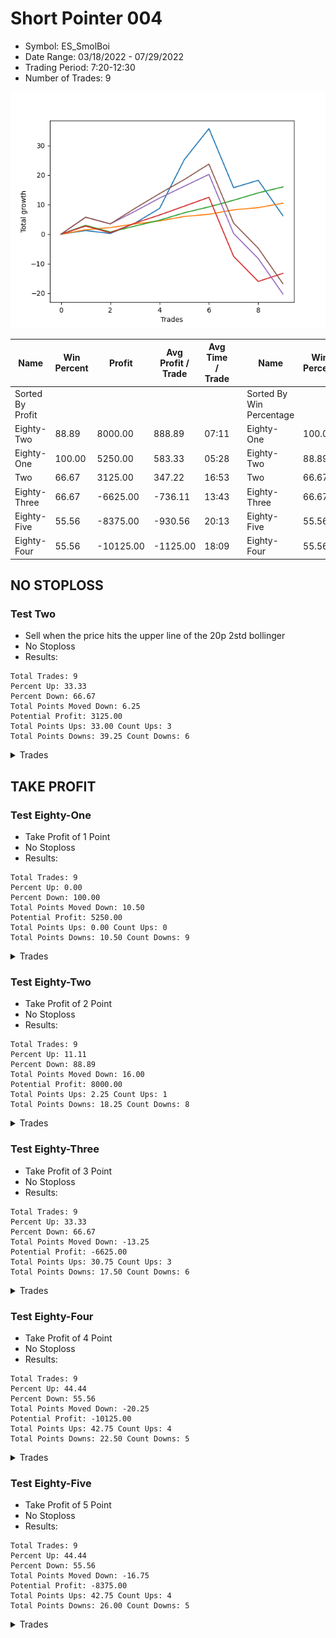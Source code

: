 # Short Pointer 004 
- Symbol: ES_SmolBoi
- Date Range: 03/18/2022 - 07/29/2022
- Trading Period: 7:20-12:30
- Number of Trades: 9

![Plot](ShortPointer004ES_SmolBoi.png)

| Name | Win Percent | Profit | Avg Profit / Trade | Avg Time / Trade |      | Name | Win Percent | Profit | Avg Profit / Trade | Avg Time / Trade |
| ---- | ----------- | ------ | ------------------ | ---------------- | ---- | ---- | ----------- | ------ | ------------------ | ---------------- |
| Sorted By <br> Profit | | | | | | Sorted By <br> Win Percentage ||||
| Eighty-Two | 88.89 | 8000.00 | 888.89 | 07:11 |     | Eighty-One | 100.00 | 5250.00 | 583.33 | 05:28 |
| Eighty-One | 100.00 | 5250.00 | 583.33 | 05:28 |     | Eighty-Two | 88.89 | 8000.00 | 888.89 | 07:11 |
| Two | 66.67 | 3125.00 | 347.22 | 16:53 |     | Two | 66.67 | 3125.00 | 347.22 | 16:53 |
| Eighty-Three | 66.67 | -6625.00 | -736.11 | 13:43 |     | Eighty-Three | 66.67 | -6625.00 | -736.11 | 13:43 |
| Eighty-Five | 55.56 | -8375.00 | -930.56 | 20:13 |     | Eighty-Five | 55.56 | -8375.00 | -930.56 | 20:13 |
| Eighty-Four | 55.56 | -10125.00 | -1125.00 | 18:09 |     | Eighty-Four | 55.56 | -10125.00 | -1125.00 | 18:09 |

## NO STOPLOSS

### Test Two
* Sell when the price hits the upper line of the 20p 2std bollinger
* No Stoploss
* Results:
```
Total Trades: 9
Percent Up: 33.33
Percent Down: 66.67
Total Points Moved Down: 6.25
Potential Profit: 3125.00
Total Points Ups: 33.00 Count Ups: 3
Total Points Downs: 39.25 Count Downs: 6
```

<details><summary>Trades</summary>

<code>In: 2022-03-21 11:32:00		Out: 2022-03-21 11:42:15		Total Position Time: 10:15		Total Move Down: 1.25		Total to Date: 1.25</code> <br />
<code>In: 2022-03-28 10:33:00		Out: 2022-03-28 10:55:00		Total Position Time: 22:00		Total Move Down: -1.00		Total to Date: 0.25</code> <br />
<code>In: 2022-04-11 10:09:00		Out: 2022-04-11 10:19:05		Total Position Time: 10:05		Total Move Down: 3.50		Total to Date: 3.75</code> <br />
<code>In: 2022-04-29 08:37:00		Out: 2022-04-29 08:57:25		Total Position Time: 20:25		Total Move Down: 5.00		Total to Date: 8.75</code> <br />
<code>In: 2022-05-05 10:11:00		Out: 2022-05-05 10:16:35		Total Position Time: 05:35		Total Move Down: 16.50		Total to Date: 25.25</code> <br />
<code>In: 2022-05-10 10:11:00		Out: 2022-05-10 10:24:00		Total Position Time: 13:00		Total Move Down: 10.50		Total to Date: 35.75</code> <br />
<code>In: 2022-06-30 08:02:00		Out: 2022-06-30 08:31:55		Total Position Time: 29:55		Total Move Down: -20.00		Total to Date: 15.75</code> <br />
<code>In: 2022-07-05 08:53:00		Out: 2022-07-05 09:03:50		Total Position Time: 10:50		Total Move Down: 2.50		Total to Date: 18.25</code> <br />
<code>In: 2022-07-22 12:00:00		Out: 2022-07-22 12:29:55		Total Position Time: 29:55		Total Move Down: -12.00		Total to Date: 6.25</code> <br />


</details>

## TAKE PROFIT

### Test Eighty-One
* Take Profit of 1 Point
* No Stoploss
* Results:
```
Total Trades: 9
Percent Up: 0.00
Percent Down: 100.00
Total Points Moved Down: 10.50
Potential Profit: 5250.00
Total Points Ups: 0.00 Count Ups: 0
Total Points Downs: 10.50 Count Downs: 9
```

<details><summary>Trades</summary>

<code>In: 2022-03-21 11:32:00		Out: 2022-03-21 11:35:45		Total Position Time: 03:45		Total Move Down: 1.50		Total to Date: 1.50</code> <br />
<code>In: 2022-03-28 10:33:00		Out: 2022-03-28 10:57:00		Total Position Time: 24:00		Total Move Down: 0.75		Total to Date: 2.25</code> <br />
<code>In: 2022-04-11 10:09:00		Out: 2022-04-11 10:16:15		Total Position Time: 07:15		Total Move Down: 1.25		Total to Date: 3.50</code> <br />
<code>In: 2022-04-29 08:37:00		Out: 2022-04-29 08:38:15		Total Position Time: 01:15		Total Move Down: 1.00		Total to Date: 4.50</code> <br />
<code>In: 2022-05-05 10:11:00		Out: 2022-05-05 10:11:10		Total Position Time: 00:10		Total Move Down: 1.50		Total to Date: 6.00</code> <br />
<code>In: 2022-05-10 10:11:00		Out: 2022-05-10 10:11:10		Total Position Time: 00:10		Total Move Down: 0.75		Total to Date: 6.75</code> <br />
<code>In: 2022-06-30 08:02:00		Out: 2022-06-30 08:03:50		Total Position Time: 01:50		Total Move Down: 1.50		Total to Date: 8.25</code> <br />
<code>In: 2022-07-05 08:53:00		Out: 2022-07-05 09:03:45		Total Position Time: 10:45		Total Move Down: 0.75		Total to Date: 9.00</code> <br />
<code>In: 2022-07-22 12:00:00		Out: 2022-07-22 12:00:10		Total Position Time: 00:10		Total Move Down: 1.50		Total to Date: 10.50</code> <br />


</details>

### Test Eighty-Two
* Take Profit of 2 Point
* No Stoploss
* Results:
```
Total Trades: 9
Percent Up: 11.11
Percent Down: 88.89
Total Points Moved Down: 16.00
Potential Profit: 8000.00
Total Points Ups: 2.25 Count Ups: 1
Total Points Downs: 18.25 Count Downs: 8
```

<details><summary>Trades</summary>

<code>In: 2022-03-21 11:32:00		Out: 2022-03-21 11:42:30		Total Position Time: 10:30		Total Move Down: 3.00		Total to Date: 3.00</code> <br />
<code>In: 2022-03-28 10:33:00		Out: 2022-03-28 11:02:55		Total Position Time: 29:55		Total Move Down: -2.25		Total to Date: 0.75</code> <br />
<code>In: 2022-04-11 10:09:00		Out: 2022-04-11 10:17:05		Total Position Time: 08:05		Total Move Down: 2.00		Total to Date: 2.75</code> <br />
<code>In: 2022-04-29 08:37:00		Out: 2022-04-29 08:38:30		Total Position Time: 01:30		Total Move Down: 2.00		Total to Date: 4.75</code> <br />
<code>In: 2022-05-05 10:11:00		Out: 2022-05-05 10:11:15		Total Position Time: 00:15		Total Move Down: 2.50		Total to Date: 7.25</code> <br />
<code>In: 2022-05-10 10:11:00		Out: 2022-05-10 10:12:10		Total Position Time: 01:10		Total Move Down: 2.00		Total to Date: 9.25</code> <br />
<code>In: 2022-06-30 08:02:00		Out: 2022-06-30 08:04:05		Total Position Time: 02:05		Total Move Down: 2.25		Total to Date: 11.50</code> <br />
<code>In: 2022-07-05 08:53:00		Out: 2022-07-05 09:03:50		Total Position Time: 10:50		Total Move Down: 2.50		Total to Date: 14.00</code> <br />
<code>In: 2022-07-22 12:00:00		Out: 2022-07-22 12:00:25		Total Position Time: 00:25		Total Move Down: 2.00		Total to Date: 16.00</code> <br />


</details>

### Test Eighty-Three
* Take Profit of 3 Point
* No Stoploss
* Results:
```
Total Trades: 9
Percent Up: 33.33
Percent Down: 66.67
Total Points Moved Down: -13.25
Potential Profit: -6625.00
Total Points Ups: 30.75 Count Ups: 3
Total Points Downs: 17.50 Count Downs: 6
```

<details><summary>Trades</summary>

<code>In: 2022-03-21 11:32:00		Out: 2022-03-21 11:42:35		Total Position Time: 10:35		Total Move Down: 2.75		Total to Date: 2.75</code> <br />
<code>In: 2022-03-28 10:33:00		Out: 2022-03-28 11:02:55		Total Position Time: 29:55		Total Move Down: -2.25		Total to Date: 0.50</code> <br />
<code>In: 2022-04-11 10:09:00		Out: 2022-04-11 10:18:25		Total Position Time: 09:25		Total Move Down: 3.25		Total to Date: 3.75</code> <br />
<code>In: 2022-04-29 08:37:00		Out: 2022-04-29 08:38:45		Total Position Time: 01:45		Total Move Down: 2.75		Total to Date: 6.50</code> <br />
<code>In: 2022-05-05 10:11:00		Out: 2022-05-05 10:12:30		Total Position Time: 01:30		Total Move Down: 3.00		Total to Date: 9.50</code> <br />
<code>In: 2022-05-10 10:11:00		Out: 2022-05-10 10:12:25		Total Position Time: 01:25		Total Move Down: 3.00		Total to Date: 12.50</code> <br />
<code>In: 2022-06-30 08:02:00		Out: 2022-06-30 08:31:55		Total Position Time: 29:55		Total Move Down: -20.00		Total to Date: -7.50</code> <br />
<code>In: 2022-07-05 08:53:00		Out: 2022-07-05 09:22:55		Total Position Time: 29:55		Total Move Down: -8.50		Total to Date: -16.00</code> <br />
<code>In: 2022-07-22 12:00:00		Out: 2022-07-22 12:09:05		Total Position Time: 09:05		Total Move Down: 2.75		Total to Date: -13.25</code> <br />


</details>

### Test Eighty-Four
* Take Profit of 4 Point
* No Stoploss
* Results:
```
Total Trades: 9
Percent Up: 44.44
Percent Down: 55.56
Total Points Moved Down: -20.25
Potential Profit: -10125.00
Total Points Ups: 42.75 Count Ups: 4
Total Points Downs: 22.50 Count Downs: 5
```

<details><summary>Trades</summary>

<code>In: 2022-03-21 11:32:00		Out: 2022-03-21 11:55:35		Total Position Time: 23:35		Total Move Down: 5.75		Total to Date: 5.75</code> <br />
<code>In: 2022-03-28 10:33:00		Out: 2022-03-28 11:02:55		Total Position Time: 29:55		Total Move Down: -2.25		Total to Date: 3.50</code> <br />
<code>In: 2022-04-11 10:09:00		Out: 2022-04-11 10:21:25		Total Position Time: 12:25		Total Move Down: 4.25		Total to Date: 7.75</code> <br />
<code>In: 2022-04-29 08:37:00		Out: 2022-04-29 08:40:05		Total Position Time: 03:05		Total Move Down: 4.50		Total to Date: 12.25</code> <br />
<code>In: 2022-05-05 10:11:00		Out: 2022-05-05 10:12:45		Total Position Time: 01:45		Total Move Down: 4.00		Total to Date: 16.25</code> <br />
<code>In: 2022-05-10 10:11:00		Out: 2022-05-10 10:13:55		Total Position Time: 02:55		Total Move Down: 4.00		Total to Date: 20.25</code> <br />
<code>In: 2022-06-30 08:02:00		Out: 2022-06-30 08:31:55		Total Position Time: 29:55		Total Move Down: -20.00		Total to Date: 0.25</code> <br />
<code>In: 2022-07-05 08:53:00		Out: 2022-07-05 09:22:55		Total Position Time: 29:55		Total Move Down: -8.50		Total to Date: -8.25</code> <br />
<code>In: 2022-07-22 12:00:00		Out: 2022-07-22 12:29:55		Total Position Time: 29:55		Total Move Down: -12.00		Total to Date: -20.25</code> <br />


</details>

### Test Eighty-Five
* Take Profit of 5 Point
* No Stoploss
* Results:
```
Total Trades: 9
Percent Up: 44.44
Percent Down: 55.56
Total Points Moved Down: -16.75
Potential Profit: -8375.00
Total Points Ups: 42.75 Count Ups: 4
Total Points Downs: 26.00 Count Downs: 5
```

<details><summary>Trades</summary>

<code>In: 2022-03-21 11:32:00		Out: 2022-03-21 11:55:35		Total Position Time: 23:35		Total Move Down: 5.75		Total to Date: 5.75</code> <br />
<code>In: 2022-03-28 10:33:00		Out: 2022-03-28 11:02:55		Total Position Time: 29:55		Total Move Down: -2.25		Total to Date: 3.50</code> <br />
<code>In: 2022-04-11 10:09:00		Out: 2022-04-11 10:22:25		Total Position Time: 13:25		Total Move Down: 5.25		Total to Date: 8.75</code> <br />
<code>In: 2022-04-29 08:37:00		Out: 2022-04-29 08:57:25		Total Position Time: 20:25		Total Move Down: 5.00		Total to Date: 13.75</code> <br />
<code>In: 2022-05-05 10:11:00		Out: 2022-05-05 10:12:50		Total Position Time: 01:50		Total Move Down: 4.75		Total to Date: 18.50</code> <br />
<code>In: 2022-05-10 10:11:00		Out: 2022-05-10 10:14:10		Total Position Time: 03:10		Total Move Down: 5.25		Total to Date: 23.75</code> <br />
<code>In: 2022-06-30 08:02:00		Out: 2022-06-30 08:31:55		Total Position Time: 29:55		Total Move Down: -20.00		Total to Date: 3.75</code> <br />
<code>In: 2022-07-05 08:53:00		Out: 2022-07-05 09:22:55		Total Position Time: 29:55		Total Move Down: -8.50		Total to Date: -4.75</code> <br />
<code>In: 2022-07-22 12:00:00		Out: 2022-07-22 12:29:55		Total Position Time: 29:55		Total Move Down: -12.00		Total to Date: -16.75</code> <br />


</details>